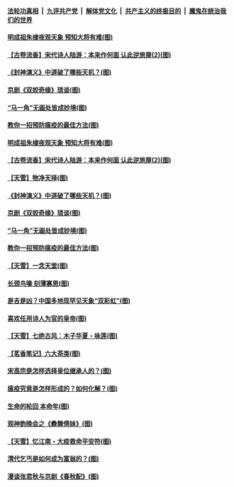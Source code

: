 

####  [法轮功真相](../../../../basic/blob/master/README.md?t=05250131) &nbsp;|&nbsp; [九评共产党](../../../../9ping.md/blob/master/README.md?t=05250131) &nbsp;|&nbsp; [解体党文化](../../../../jtdwh.md/blob/master/README.md?t=05250131)  &nbsp;|&nbsp; [共产主义的终极目的](../../../../gczydzjmd.md/blob/master/README.md?t=05250131) &nbsp;|&nbsp; [魔鬼在统治我们的世界](../../../../mgztzwmdsj.md/blob/master/README.md?t=05250131) 

#### [明成祖朱棣夜观天象 预知大将有难(图)](../pages/p7/933743.md?t=05250131) 

#### [【古卷流香】宋代诗人陆游：本来作何面 认此逆旅屋(2)(图)](../pages/p7/934111.md?t=05250131) 

#### [《封神演义》中道破了哪些天机？(图)](../pages/p7/933740.md?t=05250131) 

#### [京剧《双姣奇缘》琐谈(图)](../pages/p7/934155.md?t=05250131) 

#### [“马一角”无画处皆成妙境(图)](../pages/p7/932390.md?t=05250131) 

#### [教你一招预防瘟疫的最佳方法(图)](../pages/p7/934075.md?t=05250131) 

#### [明成祖朱棣夜观天象 预知大将有难(图)](../pages/p7/933743.md?t=05250131) 

#### [【古卷流香】宋代诗人陆游：本来作何面 认此逆旅屋(2)(图)](../pages/p7/934111.md?t=05250131) 

#### [【天雪】物净天择(图)](../pages/p7/934094.md?t=05250131) 

#### [《封神演义》中道破了哪些天机？(图)](../pages/p7/933740.md?t=05250131) 

#### [京剧《双姣奇缘》琐谈(图)](../pages/p7/934155.md?t=05250131) 

#### [“马一角”无画处皆成妙境(图)](../pages/p7/932390.md?t=05250131) 

#### [教你一招预防瘟疫的最佳方法(图)](../pages/p7/934075.md?t=05250131) 

#### [【天雪】一念天堂(图)](../pages/p7/933737.md?t=05250131) 

#### [长颈鸟喙 刻薄寡恩(图)](../pages/p7/933643.md?t=05250131) 

#### [是吉是凶？中国多地现罕见天象“双彩虹”(图)](../pages/p7/933827.md?t=05250131) 

#### [喜欢任用诗人为官的皇帝(图)](../pages/p7/933884.md?t=05250131) 

#### [【天雪】七绝古风：木子华夏・咏莲(图)](../pages/p7/933657.md?t=05250131) 

#### [【茗香笔记】六大茶类(图)](../pages/p7/933648.md?t=05250131) 

#### [宋高宗是怎样选择皇位继承人的？(图)](../pages/p7/933637.md?t=05250131) 

#### [瘟疫究竟是怎样形成的？如何化解？(图)](../pages/p7/933857.md?t=05250131) 

#### [生命的轮回 本命年(图)](../pages/p7/933451.md?t=05250131) 

#### [观神韵晚会之《彜舞倩妹》(图)](../pages/p7/932869.md?t=05250131) 

#### [【天雪】忆江南・大疫救命平安符(图)](../pages/p7/933649.md?t=05250131) 

#### [清代乞丐是如何成为富翁的？(图)](../pages/p7/933639.md?t=05250131) 

#### [漫谈张君秋与京剧《春秋配》(图)](../pages/p7/933445.md?t=05250131) 

